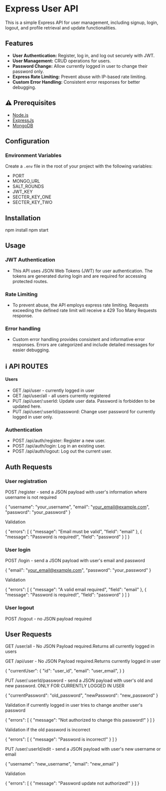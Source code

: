 # Express User API

This is a simple Express API for user management, including signup, login, logout, and profile retrieval and update functionalities.

## Features

- **User Authentication:** Register, log in, and log out securely with JWT.
- **User Management:** CRUD operations for users.
- **Password Change:** Allow currently logged in user to change their password only.
- **Express Rate Limiting:** Prevent abuse with IP-based rate limiting.
- **Custom Error Handling:** Consistent error responses for better debugging.

## :warning: Prerequisites
- [Node.js](https://nodejs.org/en/)
- [ExpressJs](https://expressjs.com/en/starter/installing.html)
- [MongoDB](https://www.mongodb.com/try/download/community)

## Configuration

### Environment Variables

Create a `.env` file in the root of your project with the following variables:

- PORT
- MONGO_URL 
- SALT_ROUNDS 
- JWT_KEY 
- SECTER_KEY_ONE 
- SECTER_KEY_TWO 

## Installation

npm install
npm start

## Usage

### JWT Authentication

- This API uses JSON Web Tokens (JWT) for user authentication. The tokens are generated during login and are required for accessing protected routes.

### Rate Limiting

- To prevent abuse, the API employs express rate limiting. Requests exceeding the defined rate limit will receive a 429 Too Many Requests response.

### Error handling

- Custom error handling provides consistent and informative error responses. Errors are categorized and include detailed messages for easier debugging.


## :information_source: API ROUTES

#### Users 
- GET /api/user - currently logged in user
- GET /api/user/all - all users currently registered
- PUT /api/user/:userId: Update user data. Password is forbidden to be updated here.
- PUT /api/user/:userId/password: Change user password for currently logged in user only.

### Authentication
- POST /api/auth/register: Register a new user.
- POST /api/auth/login: Log in an existing user.
- POST /api/auth/logout: Log out the current user.


## Auth Requests

### User registration

POST /register - send a JSON payload with user's information where username is not required

{
  "username": "your_username", 
  "email": "your_email@example.com",
  "password": "your_password"
}

Validation

{
    "errors": [
        {
            "message": "Email must be valid",
            "field": "email"
        },
        {
            "message": "Password is required!",
            "field": "password"
        }
    ]
}

### User login

POST /login - send a JSON payload with user's email and password

{
  "email": "your_email@example.com",
  "password": "your_password"
}

Validation

{
    "errors": [
        {
            "message": "A valid email required",
            "field": "email"
        },
        {
            "message": "Password is required!",
            "field": "password"
        }
    ]
}

### User logout

POST /logout - no JSON payload required

## User Requests

GET /user/all - No JSON Payload required.Returns all currently logged in users

GET /api/user - No JSON Payload required.Returns currently logged in user

{
    "currentUser": {
        "id": "user_id",
        "email": "user_email",
    }
}


PUT /user/:userId/password - send a JSON payload with user's old and new password. ONLY FOR CURRENTLY LOGGED IN USER

{
    "currentPassword": "old_password",
    "newPassword": "new_password"
}

Validation if currently logged in user tries to change another user's password

{
    "errors": [
        {
            "message": "Not authorized to change this password!"
        }
    ]
}

Validation if the old password is incorrect

{
    "errors": [
        {
            "message": "Password is incorrect!"
        }
    ]
}



PUT /user/:userId/edit - send a JSON payload with user's new username or email

{
    "username": "new_username",
    "email": "new_email"
}

Validation

{
    "errors": [
        {
            "message": "Password update not authorized!"
        }
    ]
}
